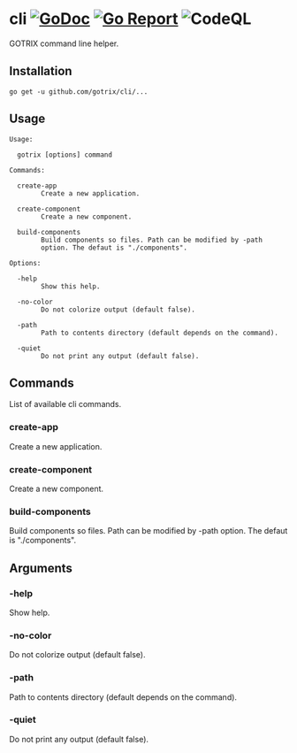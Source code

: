 # cli [![GoDoc](https://godoc.org/github.com/gotrix/cli?status.svg)](http://godoc.org/github.com/gotrix/cli) [![Go Report](https://goreportcard.com/badge/github.com/gotrix/cli)](https://goreportcard.com/report/github.com/gotrix/cli) ![CodeQL](https://github.com/gotrix/cli/workflows/CodeQL/badge.svg)
GOTRIX command line helper.

## Installation
```
go get -u github.com/gotrix/cli/...
```

## Usage
```
Usage:

  gotrix [options] command

Commands:

  create-app
        Create a new application.

  create-component
        Create a new component.

  build-components
        Build components so files. Path can be modified by -path
        option. The defaut is "./components".

Options:

  -help
        Show this help.

  -no-color
        Do not colorize output (default false).

  -path
        Path to contents directory (default depends on the command).

  -quiet
        Do not print any output (default false).
```

## Commands
List of available cli commands.

### create-app
Create a new application.

### create-component
Create a new component.

### build-components
Build components so files. Path can be modified by -path option. The defaut is "./components".

## Arguments

### -help
Show help.

### -no-color
Do not colorize output (default false).

### -path
Path to contents directory (default depends on the command).

### -quiet
Do not print any output (default false).

